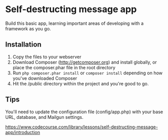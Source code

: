 # Self-destructing message app

Build this basic app, learning important areas of developing with a framework as you go.


Installation
------------

1. Copy the files to your webserver
2. Download Composer (http://getcomposer.org) and install globally, or place the composer.phar file in the root directory
3. Run `php composer.phar install` or `composer install` depending on how you've downloaded Composer
4. Hit the /public directory within the project and you're good to go.

Tips
----

You'll need to update the configuration file (config/app.php) with your base URL, database, and Mailgun settings.

https://www.codecourse.com/library/lessons/self-destructing-message-app/introduction
